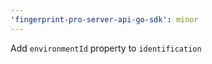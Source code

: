 ```yaml
---
'fingerprint-pro-server-api-go-sdk': minor
---
```


Add `environmentId` property to `identification`